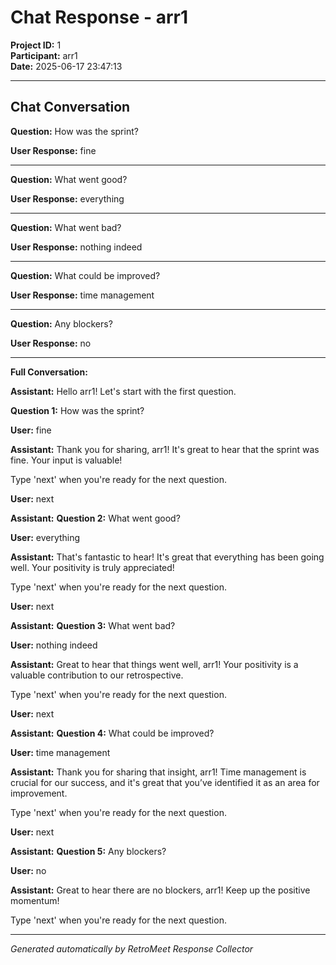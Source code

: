 # Chat Response - arr1

**Project ID:** 1  
**Participant:** arr1  
**Date:** 2025-06-17 23:47:13

---

## Chat Conversation

**Question:** How was the sprint?

**User Response:** fine

---

**Question:** What went good?

**User Response:** everything

---

**Question:** What went bad?

**User Response:** nothing indeed

---

**Question:** What could be improved?

**User Response:** time management

---

**Question:** Any blockers?

**User Response:** no

---

**Full Conversation:**

**Assistant:** Hello arr1! Let's start with the first question.

**Question 1:** How was the sprint?

**User:** fine

**Assistant:** Thank you for sharing, arr1! It's great to hear that the sprint was fine. Your input is valuable!

Type 'next' when you're ready for the next question.

**User:** next

**Assistant:** **Question 2:** What went good?

**User:** everything

**Assistant:** That's fantastic to hear! It's great that everything has been going well. Your positivity is truly appreciated!

Type 'next' when you're ready for the next question.

**User:** next

**Assistant:** **Question 3:** What went bad?

**User:** nothing indeed

**Assistant:** Great to hear that things went well, arr1! Your positivity is a valuable contribution to our retrospective.

Type 'next' when you're ready for the next question.

**User:** next

**Assistant:** **Question 4:** What could be improved?

**User:** time management

**Assistant:** Thank you for sharing that insight, arr1! Time management is crucial for our success, and it's great that you’ve identified it as an area for improvement.

Type 'next' when you're ready for the next question.

**User:** next

**Assistant:** **Question 5:** Any blockers?

**User:** no

**Assistant:** Great to hear there are no blockers, arr1! Keep up the positive momentum!

Type 'next' when you're ready for the next question.



---

*Generated automatically by RetroMeet Response Collector*
